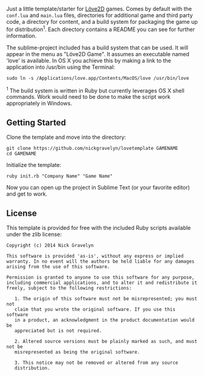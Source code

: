 Just a little template/starter for [Löve2D](http://love2d.org) games. Comes by default with the `conf.lua` and `main.lua` files, directories for additional game and third party code, a directory for content, and a build system for packaging the game up for distribution<sup>1</sup>. Each directory contains a README you can see for further information.

The sublime-project included has a build system that can be used. It will appear in the menu as "Löve2D Game". It assumes an executable named 'love' is available. In OS X you achieve this by making a link to the application into /usr/bin using the Terminal:

    sudo ln -s /Applications/love.app/Contents/MacOS/love /usr/bin/love

<sup>1</sup> The build system is written in Ruby but currently leverages OS X shell commands. Work would need to be done to make the script work appropriately in Windows.


Getting Started
---

Clone the template and move into the directory:

    git clone https://github.com/nickgravelyn/lovetemplate GAMENAME
    cd GAMENAME

Initialize the template:

    ruby init.rb "Company Name" "Game Name"

Now you can open up the project in Sublime Text (or your favorite editor) and get to work.


License
---

This template is provided for free with the included Ruby scripts available under the zlib license:

    Copyright (c) 2014 Nick Gravelyn

    This software is provided 'as-is', without any express or implied
    warranty. In no event will the authors be held liable for any damages
    arising from the use of this software.

    Permission is granted to anyone to use this software for any purpose,
    including commercial applications, and to alter it and redistribute it
    freely, subject to the following restrictions:

       1. The origin of this software must not be misrepresented; you must not
       claim that you wrote the original software. If you use this software
       in a product, an acknowledgment in the product documentation would be
       appreciated but is not required.

       2. Altered source versions must be plainly marked as such, and must not be
       misrepresented as being the original software.

       3. This notice may not be removed or altered from any source
       distribution.

